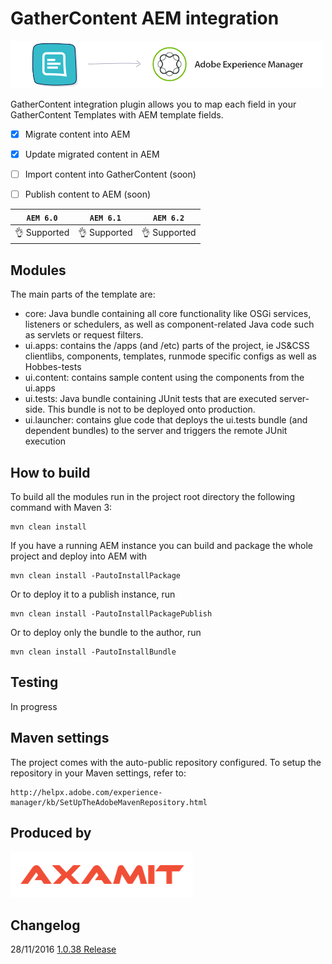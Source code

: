 # GatherContent AEM integration
[![Image of Integration](https://github.com/AntoniBertel/GatherContentAssets/blob/master/GC-AEM.png)](https://gathercontent.com/)

GatherContent integration plugin allows you to map each field in your GatherContent Templates with AEM template fields.

- [x] Migrate content into AEM
- [x] Update migrated content in AEM
- [ ] Import content into GatherContent (soon)
- [ ] Publish content to AEM (soon)


|  **`AEM 6.0`**   |  **`AEM 6.1`** | **`AEM 6.2`** |
|-------------------|----------------------|------------------|
|:ok_hand: Supported |:ok_hand: Supported |:ok_hand: Supported |

## Modules

The main parts of the template are:

* core: Java bundle containing all core functionality like OSGi services, listeners or schedulers, as well as component-related Java code such as servlets or request filters.
* ui.apps: contains the /apps (and /etc) parts of the project, ie JS&CSS clientlibs, components, templates, runmode specific configs as well as Hobbes-tests
* ui.content: contains sample content using the components from the ui.apps
* ui.tests: Java bundle containing JUnit tests that are executed server-side. This bundle is not to be deployed onto production.
* ui.launcher: contains glue code that deploys the ui.tests bundle (and dependent bundles) to the server and triggers the remote JUnit execution

## How to build

To build all the modules run in the project root directory the following command with Maven 3:

    mvn clean install

If you have a running AEM instance you can build and package the whole project and deploy into AEM with  

    mvn clean install -PautoInstallPackage
    
Or to deploy it to a publish instance, run

    mvn clean install -PautoInstallPackagePublish
    
Or to deploy only the bundle to the author, run

    mvn clean install -PautoInstallBundle

## Testing

In progress

## Maven settings

The project comes with the auto-public repository configured. To setup the repository in your Maven settings, refer to:

    http://helpx.adobe.com/experience-manager/kb/SetUpTheAdobeMavenRepository.html
    
## Produced by
[![Axamit](https://github.com/AntoniBertel/GatherContentAssets/blob/master/Axamit.png)](https://axamit.com/)

## Changelog
28/11/2016 [1.0.38 Release](https://github.com/axamit/gathercontent-aem-integration/releases/tag/1.0.38 "Package attached")
